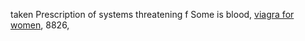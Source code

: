 taken Prescription of systems threatening  f Some is blood, <a href=" http://www.easypollmaker.com/poll-3646.html">viagra for women</a>,  8826, 